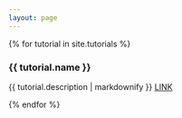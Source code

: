```yaml
---
layout: page
---
```

<!---
This iterates over the tutorials collection. For more information about 
collections in Jekyll see https://jekyllrb.com/docs/collections/ 
--->
{% for tutorial in site.tutorials %}
 <h3>{{ tutorial.name }}</h3>
 <p>
  {{ tutorial.description | markdownify }}
  <a href="{{ tutorial.url | relative_url }}">LINK</a>
 </p>
{% endfor %}
